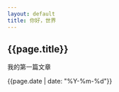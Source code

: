 ```yaml
---
layout: default
title: 你好，世界
---
```


<h2>{{page.title}}</h2>
<p>我的第一篇文章</p>

<p>
    {{page.date | date: "%Y-%m-%d"}}
</p>